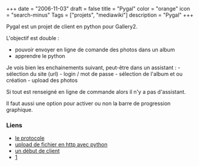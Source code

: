 +++
date = "2006-11-03"
draft = false
title = "Pygal"
color = "orange"
icon = "search-minus"
Tags = ["projets", "mediawiki"]
description = "Pygal"
+++

Pygal est un projet de client en python pour Gallery2.

L'objectif est double :

-   pouvoir envoyer en ligne de comande des photos dans un album
-   apprendre le python

Je vois bien les enchainements suivant, peut-être dans un assistant : -
sélection du site (url) - login / mot de passe - sélection de l'album et
ou création - upload des photos

Si tout est renseigné en ligne de commande alors il n'y a pas
d'assistant.

Il faut aussi une option pour activer ou non la barre de progression
graphique.

### Liens

-   [le
    protocole](http://gallery.svn.sourceforge.net/viewvc/*checkout*/gallery/trunk/gallery_remote/gal_remote_proto-2.html)
-   [upload de fichier en http avec
    python](http://aspn.activestate.com/ASPN/Cookbook/Python/Recipe/146306)
-   [un début de client](http://fabien.seisen.org/python/)
-   [1](http://odin.himinbi.org/MultipartPostHandler.py)

